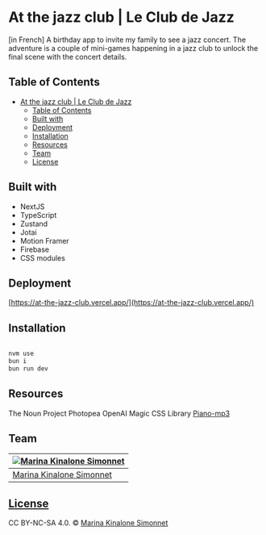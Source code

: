 # At the jazz club | Le Club de Jazz

[in French] A birthday app to invite my family to see a jazz concert. The adventure is a couple of mini-games happening in a jazz club to unlock the final scene with the concert details. 

## Table of Contents

- [At the jazz club | Le Club de Jazz](#at-the-jazz-club-le-club-de-jazz)
  - [Table of Contents](#table-of-contents)
  - [Built with](#built-with)
  - [Deployment](#deployment)
  - [Installation](#installation)
  - [Resources](#resources)
  - [Team](#team)
  - [License](#license)

## Built with

- NextJS
- TypeScript
- Zustand
- Jotai
- Motion Framer
- Firebase
- CSS modules

## Deployment

[https://at-the-jazz-club.vercel.app/](https://at-the-jazz-club.vercel.app/)

## Installation

```bash

nvm use
bun i
bun run dev
```

## Resources

The Noun Project
Photopea
OpenAI
Magic CSS Library
[Piano-mp3](https://github.com/fuhton/piano-mp3)

## Team

| [![Marina Kinalone Simonnet](https://avatars.githubusercontent.com/u/63544936?v=3&s=144)](https://github.com/marinakinalone) |
| ---------------------------------------------------------------------------------------------------------------------------- |
| [Marina Kinalone Simonnet](https://github.com/marinakinalone)                                                                |

## [License](https://github.com/marinakinalone/at-the-jazz-club/blob/main/LICENSE.txt)

CC BY-NC-SA 4.0. © [Marina Kinalone Simonnet](https://github.com/marinakinalone)
